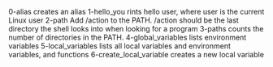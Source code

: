0-alias creates an alias
1-hello_you rints hello user, where user is the current Linux user
2-path Add /action to the PATH. /action should be the last directory the shell looks into when looking for a program
3-paths counts the number of directories in the PATH.
4-global_variables lists environment variables
5-local_variables lists all local variables and environment variables, and functions
6-create_local_variable creates a new local variable
